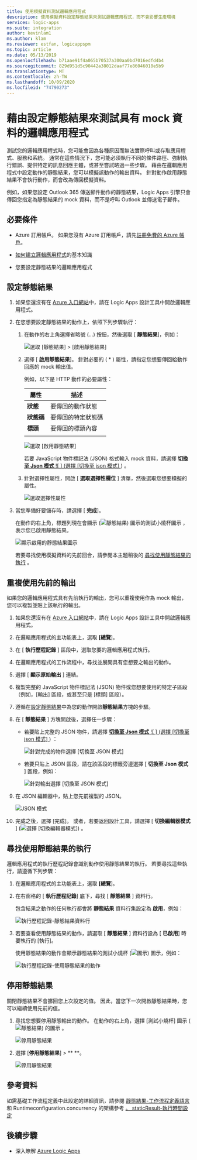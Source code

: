 ```yaml
---
title: 使用模擬資料測試邏輯應用程式
description: 使用模擬資料設定靜態結果來測試邏輯應用程式，而不會影響生產環境
services: logic-apps
ms.suite: integration
author: kevinlam1
ms.author: klam
ms.reviewer: estfan, logicappspm
ms.topic: article
ms.date: 05/13/2019
ms.openlocfilehash: b71aae91f4a065b70537a300aa0bd7016edfd4b4
ms.sourcegitcommit: 829d951d5c90442a38012daaf77e86046018e5b9
ms.translationtype: MT
ms.contentlocale: zh-TW
ms.lasthandoff: 10/09/2020
ms.locfileid: "74790273"
---
```

# <a name="test-logic-apps-with-mock-data-by-setting-up-static-results"></a>藉由設定靜態結果來測試具有 mock 資料的邏輯應用程式

測試您的邏輯應用程式時，您可能會因為各種原因而無法實際呼叫或存取應用程式、服務和系統。 通常在這些情況下，您可能必須執行不同的條件路徑、強制執行錯誤、提供特定的訊息回應主體，或甚至嘗試略過一些步驟。 藉由在邏輯應用程式中設定動作的靜態結果，您可以模擬該動作的輸出資料。 針對動作啟用靜態結果不會執行動作，而會改為傳回模擬資料。

例如，如果您設定 Outlook 365 傳送郵件動作的靜態結果，Logic Apps 引擎只會傳回您指定為靜態結果的 mock 資料，而不是呼叫 Outlook 並傳送電子郵件。

## <a name="prerequisites"></a>必要條件

* Azure 訂用帳戶。 如果您沒有 Azure 訂用帳戶，請先<a href="https://azure.microsoft.com/free/" target="_blank">註冊免費的 Azure 帳戶</a>。

* [如何建立邏輯應用程式](../logic-apps/quickstart-create-first-logic-app-workflow.md)的基本知識

* 您要設定靜態結果的邏輯應用程式

<a name="set-up-static-results"></a>

## <a name="set-up-static-results"></a>設定靜態結果

1. 如果您還沒有在 [Azure 入口網站](https://portal.azure.com)中，請在 Logic Apps 設計工具中開啟邏輯應用程式。

1. 在您想要設定靜態結果的動作上，依照下列步驟執行： 

   1. 在動作的右上角選擇省略號 (*...*) 按鈕，然後選取 [ **靜態結果**]，例如：

      ![選取 [靜態結果] > [啟用靜態結果]](./media/test-logic-apps-mock-data-static-results/select-static-result.png)

   1. 選擇 [ **啟用靜態結果**]。 針對必要的 ( * ) 屬性，請指定您想要傳回給動作回應的 mock 輸出值。

      例如，以下是 HTTP 動作的必要屬性：

      | 屬性 | 描述 |
      |----------|-------------|
      | **狀態** | 要傳回的動作狀態 |
      | **狀態碼** | 要傳回的特定狀態碼 |
      | **標頭** | 要傳回的標頭內容 |
      |||

      ![選取 [啟用靜態結果]](./media/test-logic-apps-mock-data-static-results/enable-static-result.png)

      若要 JavaScript 物件標記法 (JSON) 格式輸入 mock 資料，請選擇 [ **切換至 Json 模式** ![ ] (選擇 [切換至 json 模式] ](./media/test-logic-apps-mock-data-static-results/switch-to-json-mode-button.png)) 。

   1. 針對選擇性屬性，開啟 [ **選取選擇性欄位** ] 清單，然後選取您想要模擬的屬性。

      ![選取選擇性屬性](./media/test-logic-apps-mock-data-static-results/optional-properties.png)

1. 當您準備好要儲存時，請選擇 [ **完成**]。

   在動作的右上角，標題列現在會顯示 (![ 靜態結果) 圖示的測試小燒杯圖示 ](./media/test-logic-apps-mock-data-static-results/static-results-test-beaker-icon.png) ，表示您已啟用靜態結果。

   ![顯示啟用的靜態結果圖示](./media/test-logic-apps-mock-data-static-results/static-results-enabled.png)

   若要尋找使用模擬資料的先前回合，請參閱本主題稍後的 [尋找使用靜態結果的執行](#find-runs-mock-data) 。

<a name="reuse-sample-outputs"></a>

## <a name="reuse-previous-outputs"></a>重複使用先前的輸出

如果您的邏輯應用程式具有先前執行的輸出，您可以重複使用作為 mock 輸出，您可以複製並貼上該執行的輸出。

1. 如果您還沒有在 [Azure 入口網站](https://portal.azure.com)中，請在 Logic Apps 設計工具中開啟邏輯應用程式。

1. 在邏輯應用程式的主功能表上，選取 **[總覽**]。

1. 在 [ **執行歷程記錄** ] 區段中，選取您要的邏輯應用程式執行。

1. 在邏輯應用程式的工作流程中，尋找並展開具有您想要之輸出的動作。

1. 選擇 [ **顯示原始輸出** ] 連結。

1. 複製完整的 JavaScript 物件標記法 (JSON) 物件或您想要使用的特定子區段（例如，[輸出] 區段，或甚至只是 [標頭] 區段）。

1. 遵循在[設定靜態結果](#set-up-static-results)中為您的動作開啟**靜態結果**方塊的步驟。

1. 在 [ **靜態結果** ] 方塊開啟後，選擇任一步驟：

   * 若要貼上完整的 JSON 物件，請選擇 [ **切換至 Json 模式** ![ ] (選擇 [切換至 json 模式] ](./media/test-logic-apps-mock-data-static-results/switch-to-json-mode-button.png)) ：

     ![針對完成的物件選擇 [切換至 JSON 模式]](./media/test-logic-apps-mock-data-static-results/switch-to-json-mode-button-complete.png)

   * 若要只貼上 JSON 區段，請在該區段的標籤旁邊選擇 [ **切換至 Json 模式** ] 區段，例如：

     ![針對輸出選擇 [切換至 JSON 模式]](./media/test-logic-apps-mock-data-static-results/switch-to-json-mode-button-outputs.png)

1. 在 JSON 編輯器中，貼上您先前複製的 JSON。

   ![JSON 模式](./media/test-logic-apps-mock-data-static-results/json-editing-mode.png)

1. 完成之後，選擇 [完成]。 或者，若要返回設計工具，請選擇 [ **切換編輯器模式** ] (![ 選擇 [切換編輯器模式] ](./media/test-logic-apps-mock-data-static-results/switch-editor-mode-button.png)) 。

<a name="find-runs-mock-data"></a>

## <a name="find-runs-that-use-static-results"></a>尋找使用靜態結果的執行

邏輯應用程式的執行歷程記錄會識別動作使用靜態結果的執行。 若要尋找這些執行，請遵循下列步驟：

1. 在邏輯應用程式的主功能表上，選取 **[總覽**]。 

1. 在右窗格的 [ **執行歷程記錄**] 底下，尋找 [ **靜態結果** ] 資料行。 

   包含結果之動作的任何執行都會將 **靜態結果** 資料行集設定為 **啟用**，例如：

   ![執行歷程記錄-靜態結果資料行](./media/test-logic-apps-mock-data-static-results/run-history.png)

1. 若要查看使用靜態結果的動作，請選取 [ **靜態結果** ] 資料行設為 [ **已啟用**] 時要執行的 [執行]。

   使用靜態結果的動作會顯示靜態結果的測試小燒杯 (![ 圖示 ](./media/test-logic-apps-mock-data-static-results/static-results-test-beaker-icon.png)) 圖示，例如：

   ![執行歷程記錄-使用靜態結果的動作](./media/test-logic-apps-mock-data-static-results/static-results-enabled-run-details.png)

## <a name="disable-static-results"></a>停用靜態結果

關閉靜態結果不會擲回您上次設定的值。 因此，當您下一次開啟靜態結果時，您可以繼續使用先前的值。

1. 尋找您想要停用靜態輸出的動作。 在動作的右上角，選擇 [測試小燒杯] 圖示 (![ 靜態結果) 的圖示 ](./media/test-logic-apps-mock-data-static-results/static-results-test-beaker-icon.png) 。

   ![停用靜態結果](./media/test-logic-apps-mock-data-static-results/disable-static-results.png)

1. 選擇 [**停用靜態結果**]  >  ** **。

   ![停用靜態結果](./media/test-logic-apps-mock-data-static-results/disable-static-results-button.png)

## <a name="reference"></a>參考資料

如需基礎工作流程定義中此設定的詳細資訊，請參閱 [靜態結果-工作流程定義語言](../logic-apps/logic-apps-workflow-definition-language.md#static-results) 和 Runtimeconfiguration.concurrency 的架構參考 [。 staticResult-執行時間設定](../logic-apps/logic-apps-workflow-actions-triggers.md#runtime-configuration-settings)

## <a name="next-steps"></a>後續步驟

* 深入瞭解 [Azure Logic Apps](../logic-apps/logic-apps-overview.md)